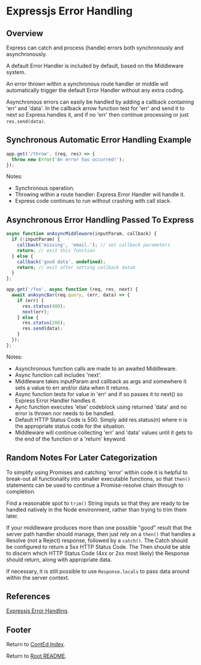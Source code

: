 # Expressjs Error Handling

## Overview

Express can catch and process (handle) errors both synchronously and asynchronously.

A default Error Handler is included by default, based on the Middleware system.

An error thrown within a synchronous route handler or middle will automatically trigger the default Error Handler without any extra coding.

Asynchronous errors can easily be handled by adding a callback containing 'err' and 'data'. In the callback arrow function test for 'err' and send it to next so Express handles it, and if no 'err' then continue processing or just `res.send(data)`.

## Synchronous Automatic Error Handling Example

```javascript
app.get('/throw', (req, res) => {
  throw new Error('An error has occurred!');
});
```

Notes:

- Synchronous operation.
- Throwing within a route handler: Express Error Handler will handle it.
- Express code continues to run without crashing with call stack.

## Asynchronous Error Handling Passed To Express

```javascript
async function anAsyncMiddleware(inputParam, callback) {
  if (!inputParam) {
    callback('missing', 'email.'); // set callback parameters
    return; // exit this function
  } else {
    callback('good data', undefined);
    return; // exit after setting callback datum
  }
};

app.get('/foo', async function (req, res, next) {
  await anAsyncBar(req.query, (err, data) => {
    if (err) {
      res.status(400);
      next(err);
    } else {
      res.status(200);
      res.send(data);
    }
  });
};
```

Notes:

- Asynchronous function calls are made to an awaited Middleware.
- Async function call includes 'next'.
- Middleware takes inputParam and callback as args and somewhere it sets a value to err and/or data when it returns.
- Async function tests for value in 'err' and if so passes it to next() so Express Error Handler handles it.
- Aync function executes 'else' codeblock using returned 'data' and no error is thrown nor needs to be handled.
- Default HTTP Status Code is 500. Simply add res.status(n) where n is the appropriate status code for the situation.
- Middleware will continue collecting 'err' and 'data' values until it gets to the end of the function or a 'return' keyword.

## Random Notes For Later Categorization

To simplify using Promises and catching 'error' within code it is helpful to break-out all functionality into smaller executable functions, so that `then()` statements can be used to continue a Promise-resolve chain through to completion.

Find a reasonable spot to `trim()` String inputs so that they are ready to be handled natively in the Node environment, rather than trying to trim them later.

If your middleware produces more than one possible "good" result that the server path handler should manage, then just rely on a `then()` that handles a Resolve (not a Reject) response, followed by a `catch()`. The Catch should be configured to return a 5xx HTTP Status Code. The Then should be able to discern which HTTP Status Code (4xx or 2xx most likely) the Response should return, along with appropriate data.

If necessary, it is still possible to use `Response.locals` to pass data around within the server context.

## References

[Expressjs Error Handling](https://expressjs.com/en/guide/error-handling.html).

## Footer

Return to [ContEd Index](./conted-index.html).

Return to [Root README](../README.html).
